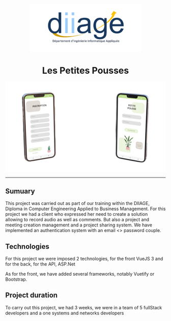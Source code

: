 <p align="center"><img src="logoDiiage.png" height="150" 
alt="logoDiiage.png" /></p>

<h1 align="center">Les Petites Pousses</h1>

<p align="center"><img src="MainPage.png" alt="Main page" /></p>
<hr>

## Sumuary
This project was carried out as part of our training within the DIIAGE, 
Diploma in Computer Engineering Applied to Business Management.
For this project we had a client who expressed her need to create a 
solution allowing to record audio as well as comments. But also a project 
and meeting creation management and a project sharing system.
We have implemented an authentication system with an email <> password 
couple.

## Technologies

For this project we were imposed 2 technologies, for the front VueJS 3 and 
for the back, for the API, ASP.Net

As for the front, we have added several frameworks, notably Vuetify or 
Bootstrap.

## Project duration

To carry out this project, we had 3 weeks, we were in a team of 5 
fullStack developers and a one systems and networks developers
